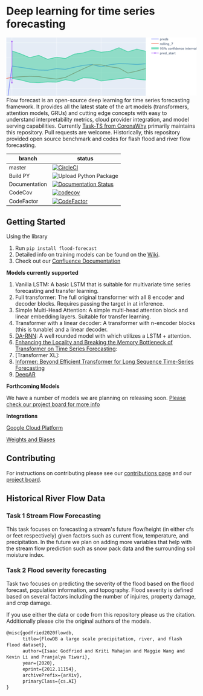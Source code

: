 # Deep learning for time series forecasting
![Example image](https://raw.githubusercontent.com/CoronaWhy/task-ts/master/images/Picture1.png)
Flow forecast is an open-source deep learning for time series forecasting framework. It provides all the latest state of the art models (transformers, attention models, GRUs) and cutting edge concepts with easy to understand interpretability metrics, cloud provider integration, and model serving capabilities. Currently [Task-TS from CoronaWhy](https://github.com/CoronaWhy/task-ts/wiki) primarily maintains this repository. Pull requests are welcome. Historically, this repository provided open source benchmark and codes for flash flood and river flow forecasting. 

| branch  | status                                                                                                                                                                                                            |
| ---     | ---                                                                                                                                                                                                               |
| master  | [![CircleCI](https://circleci.com/gh/AIStream-Peelout/flow-forecast.svg?style=svg&circle-token=f7be0a4863710165969ba0903fa471f08a347df1)](https://circleci.com/gh/AIStream-Peelout/flow-forecast)                 |
| Build PY| ![Upload Python Package](https://github.com/AIStream-Peelout/flow-forecast/workflows/Upload%20Python%20Package/badge.svg)|
| Documentation | [![Documentation Status](https://readthedocs.org/projects/flow-forecast/badge/?version=latest)](https://flow-forecast.readthedocs.io/en/latest/?badge=latest)|
| CodeCov| [![codecov](https://codecov.io/gh/AIStream-Peelout/flow-forecast/branch/master/graph/badge.svg)](https://codecov.io/gh/AIStream-Peelout/flow-forecast)|
| CodeFactor| [![CodeFactor](https://www.codefactor.io/repository/github/aistream-peelout/flow-forecast/badge)](https://www.codefactor.io/repository/github/aistream-peelout/flow-forecast)|
## Getting Started 

Using the library
1. Run `pip install flood-forecast`
2. Detailed info on training models can be found on the [Wiki](https://flow-forecast.atlassian.net/wiki/spaces/FF/pages/364019713/Training+Models).
3. Check out our [Confluence Documentation](https://flow-forecast.atlassian.net/wiki/spaces/FF/overview)

**Models currently supported**

1. Vanilla LSTM: A basic LSTM that is suitable for multivariate time series forecasting and transfer learning. 
2. Full transformer: The full original transformer with all 8 encoder and decoder blocks. Requires passing the target in at inference. 
3. Simple Multi-Head Attention: A simple multi-head attention block and linear embedding layers. Suitable for transfer learning.
4. Transformer with a linear decoder: A transformer with n-encoder blocks (this is tunable) and a linear decoder.
5. [DA-RNN](https://arxiv.org/abs/1704.02971): A well rounded model with which utilizes a LSTM + attention. 
6. [Enhancing the Locality and Breaking the Memory Bottleneck of Transformer on Time Series Forecasting](https://arxiv.org/abs/1907.00235): 
7. [Transformer XL]:
8. [Informer: Beyond Efficient Transformer for Long Sequence Time-Series Forecasting](https://arxiv.org/abs/2012.07436)
9. [DeepAR](https://arxiv.org/abs/1704.04110)

**Forthcoming Models**

We have a number of models we are planning on releasing soon. [Please check our project board for more info](https://github.com/AIStream-Peelout/flow-forecast/projects/5)

**Integrations**

[Google Cloud Platform](https://github.com/AIStream-Peelout/flow-forecast/wiki/Cloud-Provider-Integration) 

[Weights and Biases](https://www.wandb.com/)

## Contributing 

For instructions on contributing please see our [contributions page](https://flow-forecast.atlassian.net/wiki/spaces/FF/pages/11403276/Contributing) and our [project board](https://github.com/AIStream-Peeloutt/flow-forecast/projects). 


## Historical River Flow Data  

### Task 1 Stream Flow Forecasting 
This task focuses on forecasting a stream's future flow/height (in either cfs or feet respectively) given factors such as current flow, temperature, and precipitation. In the future we plan on adding more variables that help with the stream flow prediction such as snow pack data and the surrounding soil moisture index. 

### Task 2 Flood severity forecasting
Task two focuses on predicting the severity of the flood based on the flood forecast, population information, and topography. Flood severity is defined based on several factors including the number of injuires, property damage, and crop damage.

If you use either the data or code from this repository please us the citation. Additionally please cite the original authors of the models.
```
@misc{godfried2020flowdb,
      title={FlowDB a large scale precipitation, river, and flash flood dataset}, 
      author={Isaac Godfried and Kriti Mahajan and Maggie Wang and Kevin Li and Pranjalya Tiwari},
      year={2020},
      eprint={2012.11154},
      archivePrefix={arXiv},
      primaryClass={cs.AI}
}
```
 
